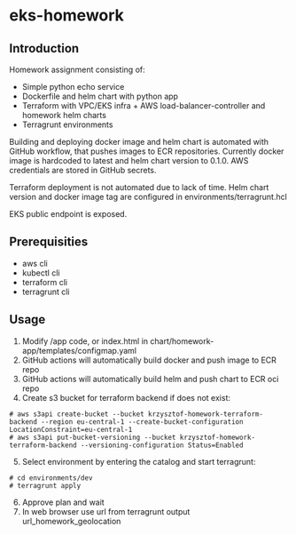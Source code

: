 # eks-homework

## Introduction 
Homework assignment consisting of:
- Simple python echo service
- Dockerfile and helm chart with python app
- Terraform with VPC/EKS infra + AWS load-balancer-controller and homework helm charts
- Terragrunt environments

Building and deploying docker image and helm chart is automated with GitHub workflow, that pushes images to ECR repositories. Currently docker image is hardcoded to latest and helm chart version to 0.1.0. 
AWS credentials are stored in GitHub secrets.

Terraform deployment is not automated due to lack of time.
Helm chart version and docker image tag are configured in environments/terragrunt.hcl

EKS public endpoint is exposed.

## Prerequisities
- aws cli
- kubectl cli
- terraform cli
- terragrunt cli


## Usage
1. Modify /app code, or index.html in chart/homework-app/templates/configmap.yaml
2. GitHub actions will automatically build docker and push image to ECR repo
3. GitHub actions will automatically build helm and push chart to ECR oci repo
4. Create s3 bucket for terraform backend if does not exist:
```
# aws s3api create-bucket --bucket krzysztof-homework-terraform-backend --region eu-central-1 --create-bucket-configuration LocationConstraint=eu-central-1
# aws s3api put-bucket-versioning --bucket krzysztof-homework-terraform-backend --versioning-configuration Status=Enabled
```
5. Select environment by entering the catalog and start terragrunt:
```
# cd environments/dev
# terragrunt apply 
```
6. Approve plan and wait
7. In web browser use url from terragrunt output url_homework_geolocation

